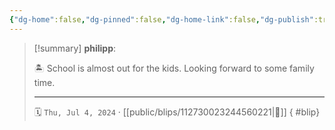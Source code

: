 ```yaml
---
{"dg-home":false,"dg-pinned":false,"dg-home-link":false,"dg-publish":true,"type":"blip","disabled rules":["yaml-title","yaml-title-alias","file-name-heading"],"title":"philipp on mastodon @ 2024-07-04","created-date":"2024-07-04T20:07:25","id":112730023244560220,"updated-date":"2025-05-02T08:50:44","dg-path":"blips/112730023244560221.md","permalink":"/blips/112730023244560221/","dgPassFrontmatter":true,"created":"2024-07-04T20:07:25","updated":"2025-05-02T08:50:44"}
---
```


> [!summary] **philipp**:
>
> 🏝️ School is almost out for the kids. Looking forward to some family time.
> - - -
>
> 🗓️ `Thu, Jul 4, 2024` · [[public/blips/112730023244560221\|🔗]]
{ #blip}

